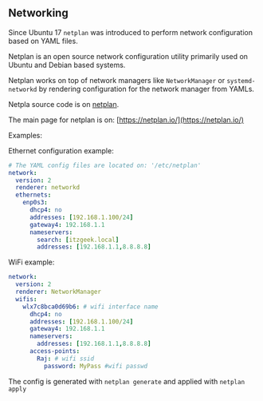 
## Networking

Since Ubuntu 17 `netplan` was introduced to perform network configuration based on YAML files.

Netplan is an open source network configuration utility primarily used on Ubuntu and Debian based systems.

Netplan works on top of network managers like `NetworkManager` or `systemd-networkd` by rendering configuration for the network manager from YAMLs.

Netpla source code is on [netplan](https://github.com/canonical/netplan).

The main page for netplan is on: [https://netplan.io/](https://netplan.io/)

Examples:

Ethernet configuration example:

```yaml
# The YAML config files are located on: '/etc/netplan'
network:
  version: 2
  renderer: networkd
  ethernets:
    enp0s3:
      dhcp4: no
      addresses: [192.168.1.100/24]
      gateway4: 192.168.1.1
      nameservers:
        search: [itzgeek.local]
        addresses: [192.168.1.1,8.8.8.8]
```
WiFi example:
```yaml
network:
  version: 2
  renderer: NetworkManager
  wifis:
    wlx7c8bca0d69b6: # wifi interface name
      dhcp4: no
      addresses: [192.168.1.100/24]
      gateway4: 192.168.1.1
      nameservers:
        addresses: [192.168.1.1,8.8.8.8]
      access-points:
        Raj: # wifi ssid
          password: MyPass #wifi passwd
```
The config is generated with `netplan generate` and applied with `netplan apply`
